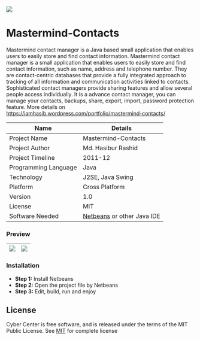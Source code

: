 <img src="https://iamhasib.files.wordpress.com/2014/04/mastermind-contacts-banner.png" align="middle" />

# Mastermind-Contacts
Mastermind contact manager is a Java based small application that enables users to easily store and find contact information. 
Mastermind contact manager is a small application that enables users to easily store and find contact information, such as name, 
address and telephone number. They are contact-centric databases that provide a fully integrated approach to tracking of all 
information and communication activities linked to contacts. Sophisticated contact managers provide sharing features and allow 
several people access individually. It is a advance contact manager, you can manage your contacts, backups, share, export, import, 
password protection feature. More details on https://iamhasib.wordpress.com/portfolio/mastermind-contacts/ 

| Name | Details |
| ------ | ------ |
| Project Name | Mastermind-Contacts |
| Project Author | Md. Hasibur Rashid |
| Project Timeline | 2011-12 |
| Programming Language | Java |
| Technology | J2SE, Java Swing |
| Platform | Cross Platform |
| Version | 1.0 |
| License | MIT |
| Software Needed | [Netbeans](https://netbeans.org/) or other Java IDE

### Preview 

|![](https://iamhasib.files.wordpress.com/2014/01/contacts-2.jpg)| ![](https://iamhasib.files.wordpress.com/2014/01/contacts-1.jpg)|
| ------ | ------ |

### Installation
  - <strong>Step 1:</strong> Install Netbeans 
  - <strong>Step 2:</strong> Open the project file by Netbeans
  - <strong>Step 3:</strong> Edit, build, run and enjoy 

## License

Cyber Center is free software, and is released under the terms of the MIT Public License. See [MIT](LICENSE) for complete license
